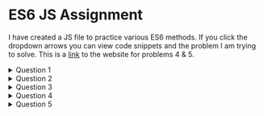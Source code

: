 # ES6 JS Assignment

I have created a JS file to practice various ES6 methods. If you click the dropdown arrows you can view code snippets and the problem I am trying to solve. This is a [link](https://cstegall07.github.io/es6-js-assignment/) to the website for problems 4 & 5.

<details> <summary> Question 1 </summary> 

 ## Question 1 Solution
 
 > **Create an Employee class.**
 > 
> An employee should have
 >  * name
 > * Id number
 >  * List of permissions that they can perform on the company website
 >  * Store number for the store where they work

```javascript
class Employee {
    constructor(name, idNumber, permissions, storeNumber){
        this.name = name;
        this.idNumber = idNumber;
        this.permissions = permissions;
        this.storeNumber = storeNumber;
    }
}
```
Question 1 Solution can be found on lines 1 - 10 in the [JavaScript File](/main.js)
 </details>

<details> <summary> Question 2 </summary> 
 
## Question 2 Solution

> **Create a Manager class.**
> 
>  ● A manager is a type of employee.
> 
> ● A manager should should have
> 
> &nbsp; &nbsp; &nbsp; &nbsp; ○ name
>  
> &nbsp; &nbsp; &nbsp; &nbsp; ○ Id number
>  
> &nbsp; &nbsp; &nbsp; &nbsp; ○ List of permissions that they can perform on the company website
>  
> &nbsp; &nbsp; &nbsp; &nbsp; ○ Store number for the store where they work
>  
> &nbsp; &nbsp; &nbsp; &nbsp; ○ List of employees they manage
>  
> &nbsp; &nbsp; &nbsp; &nbsp; ○ The ability to change the permissions an employee that they manage has
on the website.

```javascript
class Manager extends Employee {
constructor(name, idNumber, permissions, storeNumber, changePermissions, listEmployees){
    super(name, idNumber, permissions, storeNumber);
    this.changePermissions = changePermissions;
    this.listEmployees = listEmployees;
    }    
}
```

Question 2 Solution can be found on lines 13 - 20 in the [JavaScript File](/main.js)
 </details>

<details> <summary> Question 3 </summary> 
 
## Question 3 Solution

> **Destructure and assign the elements of countries array to fin, est, sw, den, nor**
> 
>const countries = ['Finland', 'Estonia', 'Sweden', 'Denmark', 'Norway']

```javascript
const countries = ['Finland', 'Estonia', 'Sweden', 'Denmark', 'Norway'];
const [fin, est, sw, den, nor] = countries;
console.log(countries);
```

Question 3 Solution can be found on lines 24 - 26 in the [JavaScript File](/main.js)
 </details>

<details> <summary> Question 4 </summary>
 
## Question 4 Solution

>**Destructure the rectangle object by its properties.**
>
>const rectangle = {
>
>width: 20,
>
>height: 10,
>
>area: 200,
>
>perimeter: 60
>
>}

```javascript
const rectangle = {
    width: 20,
    height: 10,
    area: 200,
    perimeter: 60
}
myRectangle(rectangle);
function myRectangle({width, height, area, perimeter}){
    const message = "My width is " + width + ", my height is " + height + ", my area is " + area + ", and my perimeter is " + perimeter + ".";
    document.getElementById("demo").innerHTML = message;
}
```


Question 4 Solution can be found on lines 35 - 45 in the [JavaScript File](/main.js)
 </details>

<details> <summary> Question 5 </summary> 
 
## Question 5 Solution

> **Using the spread operator, the Array .map() method, and at least one arrow function to
place the values from evens and odds into an array and display the values on a html
screen in numerical order.**
> 
> const evens = [0, 2, 4, 6, 8, 10]
> 
> const odds = [1, 3, 5, 7, 9]

```javascript
const evens = [0, 2, 4, 6, 8, 10];
const odds = [1, 3, 5, 7, 9];
let numbers = [...evens, ...odds];
document.getElementById("unsortedNumbers").innerHTML = numbers
let sorted = numbers.sort((a,b) => a-b)
const sortNumbers = numbers.map(() => document.getElementById("sortedNumbers").innerHTML = sorted)
```


Question 5 Solution can be found on lines 53 - 59 in the [JavaScript File](/main.js)
 </details>
